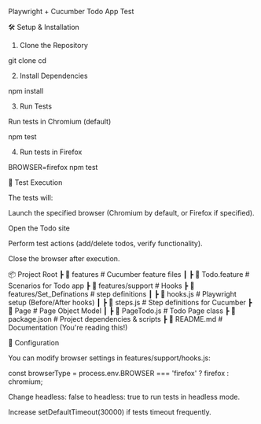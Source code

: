 Playwright + Cucumber Todo App Test

🛠 Setup & Installation

1. Clone the Repository

git clone <repository-url>
cd <repository-folder>

2. Install Dependencies

npm install

3. Run Tests

Run tests in Chromium (default)

npm test

4. Run tests in Firefox

BROWSER=firefox npm test

🚀 Test Execution

The tests will:

Launch the specified browser (Chromium by default, or Firefox if specified).

Open the Todo site 

Perform test actions (add/delete todos, verify functionality).

Close the browser after execution.



📦 Project Root
 ┣ 📂 features                # Cucumber feature files
 ┃ ┣ 📜 Todo.feature          # Scenarios for Todo app
 ┣ 📂 features/support        # Hooks
 ┣  📂features/Set_Definations # step definitions
 ┃ ┣ 📜 hooks.js              # Playwright setup (Before/After hooks)
 ┃ ┣ 📜 steps.js              # Step definitions for Cucumber
 ┣ 📂 Page                    # Page Object Model
 ┃ ┣ 📜 PageTodo.js           # Todo Page class
 ┣ 📜 package.json            # Project dependencies & scripts
 ┣ 📜 README.md               # Documentation (You're reading this!)



 🔧 Configuration

You can modify browser settings in features/support/hooks.js:

const browserType = process.env.BROWSER === 'firefox' ? firefox : chromium;

Change headless: false to headless: true to run tests in headless mode.

Increase setDefaultTimeout(30000) if tests timeout frequently.

